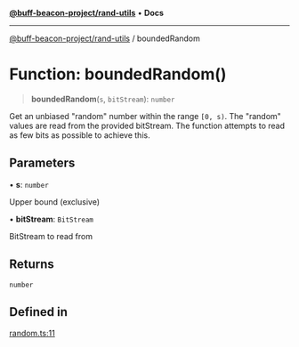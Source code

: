 [**@buff-beacon-project/rand-utils**](../README.md) • **Docs**

***

[@buff-beacon-project/rand-utils](../README.md) / boundedRandom

# Function: boundedRandom()

> **boundedRandom**(`s`, `bitStream`): `number`

Get an unbiased "random" number within the range `[0, s)`. The "random"
values are read from the provided bitStream. The function attempts to read
as few bits as possible to achieve this.

## Parameters

• **s**: `number`

Upper bound (exclusive)

• **bitStream**: `BitStream`

BitStream to read from

## Returns

`number`

## Defined in

[random.ts:11](https://github.com/buff-beacon-project/rand-utils/blob/41c6b86a05d8c0890d037f867203f86cf59240f5/src/random.ts#L11)
